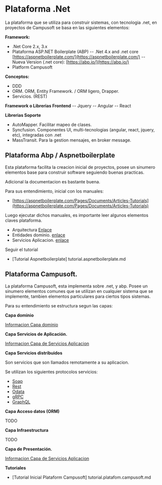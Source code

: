 
# Plataforma .Net

La plataforma que se utiliza para construir sistemas, con tecnologia .net, en proyectos de Campusoft se basa en las siguientes elementos:

**Framework:**

- .Net Core 2.x, 3.x
-  Plataforma ASP.NET Boilerplate (ABP) 
-- .Net 4.x and .net core [https://aspnetboilerplate.com/](https://aspnetboilerplate.com/)
-- Nueva Version (.net core): [https://abp.io/](https://abp.io/)
- Platform Campusoft

**Conceptos:**
- DDD
- ORM. ORM, Entity Framework. / ORM ligero, Drapper. 
- Servicios. (REST)

**Framework o Librerias Frontend**
-- Jquery
-- Angular
-- React

**Librerias Soporte**
- AutoMapper. Facilitar mapeo de clases.
- Syncfusion. Componentes UI, multi-tecnologias (angular, react, jquery,  etc), integradas con .net 
- MassTransit. Para la gestion mensajes, en broker message.


## Plataforma Abp / Aspnetboilerplate

Esta plataforma facilita la creacion inicial de proyectos, posee un sinumero elementos base para construir software seguiendo buenas practicas.

Adicional la documentacion es bastante buena.

Para sus entendimiento, inicial con los manuales: 
-   [https://aspnetboilerplate.com/Pages/Documents/Articles-Tutorials](https://aspnetboilerplate.com/Pages/Documents/Articles-Tutorials)
 
 Luego ejecutar dichos manuales, es importante leer algunos elementos claves plataforma. 
- Arquitectura [Enlace](https://aspnetboilerplate.com/Pages/Documents/NLayer-Architecture)
- Entidades dominio. [enlace](https://aspnetboilerplate.com/Pages/Documents/Entities)
- Servicios Aplicacion.   [enlace](https://aspnetboilerplate.com/Pages/Documents/Application-Services)
   
Seguir el tutorial

- [Tutorial Aspnetboilerplate] tutorial.aspnetboilerplate.md    
   
## Plataforma Campusoft.

La plataforma Campusoft, esta implementa sobre .net, y abp. Posee un sinumero elementos comunes que se utilizan en cualquier sistema que se implemente, tambien elementos particulares para ciertos tipos sistemas.

Para su entendimiento  se estructura segun las capas:

**Capa dominio**

[Informacion Capa dominio](layer.domain.md)

**Capa Servicios de Aplicación.**

[Informacion Capa de Servicios Aplicacion](layer.appservice.md)


**Capa Servicios distribuidos**

Son servicios que son llamados remotamente a su aplicacion. 

Se utilizan los siguientes protocolos servicios:

- [Soap](soap.md)
- [Rest](rest.md)
- [Odata](odata.md)
- [gRPC](grpc.md)
- [GraphQL](graphql.md)

**Capa Acceso datos (ORM)**

TODO
   
**Capa Infraestructura**

TODO
   
**Capa de Presentación.**

[Informacion Capa de Servicios Aplicacion](layer.presentation.md)

**Tutoriales**

- [Tutorial Inicial Plataform Campusoft] tutorial.platafom.campusoft.md   
